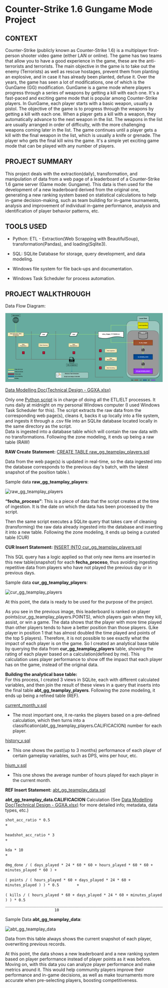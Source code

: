 # Counter-Strike 1.6 Gungame Mode Project


## **CONTEXT**
Counter-Strike (publicly known as Counter-Strike 1.6) is a multiplayer first-person shooter video game (either LAN or online).
The game has two teams that allow you to have a good experience in the game, these are the anti-terrorists and terrorists. The main objective in the game is to take out the enemy (Terrorists) as well as rescue hostages, prevent them from planting an explosive, and in case it has already been planted, defuse it.
Over the years, the game has seen a lot of modifications, one of which is the GunGame (GG) modification. GunGame is a game mode where players progress through a series of weapons by getting a kill with each one. It's a fast-paced and exciting game mode that is popular among Counter-Strike players.
In GunGame, each player starts with a basic weapon, usually a pistol. The objective of the game is to progress through the weapons by getting a kill with each one. When a player gets a kill with a weapon, they automatically advance to the next weapon in the list. The weapons in the list are usually arranged in order of difficulty, with the more challenging weapons coming later in the list.
The game continues until a player gets a kill with the final weapon in the list, which is usually a knife or grenade. The player who gets the final kill wins the game. It's a simple yet exciting game mode that can be played with any number of players.

## **PROJECT SUMMARY**
This project deals with the extraction(daily), transformation, and manipulation of data from a web page of a leaderboard of a Counter-Strike 1.6 game server (Game mode: Gungame). This data is then used for the development of a new leaderboard derived from the original one, generating a new ranking system based on statistical calculations to help in-game decision-making, such as team building for in-game tournaments, analysis and improvement of individual in-game performance, analysis and identification of player behavior patterns, etc.


## TOOLS USED
- Python: ETL - Extraction(Web Scrapping with BeautifulSoup), transformation(Pandas), and loading(Sqlite3).
* SQL: SQLite Database for storage, query development, and data modeling.
+ Windows file system for file back-ups and documentation.
* Windows Task Scheduler for process automation.

## PROJECT WALKTHROUGH

Data Flow Diagram:

![Data Flow Diagram](https://github.com/tomiproyectx/CS1.6GG/blob/main/DFD%20Diagram%20CS16GGTP%20V2.png)


[Data Modelling Doc(Technical Design - GGXA.xlsx)](https://github.com/tomiproyectx/CS1.6GG/raw/main/Technical%20Design%20-%20GGXA.xlsx)

Only one [Python script](https://github.com/tomiproyectx/CS1.6GG/blob/main/web_scrapper.py) is in charge of doing all the ETL/ELT processes. It runs daily at midnight on my personal Windows computer (I used Windows Task Scheduler for this). The script extracts the raw data from the corresponding web page(s), cleans it, backs it up locally into a file system, and ingests it through a .csv file into an SQLite database located locally in the same directory as the script.                                                 
Data is ingested into a database table which will contain the raw data with no transformations. Following the zone modeling, it ends up being a raw table (RAW)

**RAW Create Statement:** [CREATE TABLE raw_gg_teamplay_players.sql](https://github.com/tomiproyectx/CS1.6GG/blob/main/CREATE%20TABLE%20raw_gg_teamplay_players.sql)

Data from the web page(s) is updated in real-time, so the data ingested into the database corresponds to the previous day's batch, with the latest snapshot of the position table.\

Sample data **raw_gg_teamplay_players**:

![raw_gg_teamplay_players](https://github.com/tomiproyectx/CS1.6GG/assets/102128738/5eaf038a-3dee-40b7-a458-c2ab5241aff1)

**“fecha_proceso”**: This is a piece of data that the script creates at the time of ingestion. It is the date on which the data has been processed by the script.

Then the same script executes a SQLite query that takes care of cleaning (transforming) the raw data already ingested into the database and inserting it into a new table. Following the zone modeling, it ends up being a curated table (CUR)

**CUR Insert Statement:** [INSERT INTO cur_gg_teamplay_players.sql](https://github.com/tomiproyectx/CS1.6GG/blob/main/INSERT%20INTO%20cur_gg_teamplay_players.sql)

This SQL query has a logic applied so that only new items are inserted in this new table(snapshot) for each **fecha_proceso**, thus avoiding ingesting repetitive data from players who have not played the previous day or in previous days.

Sample data **cur_gg_teamplay_players**:

![cur_gg_teamplay_players](https://github.com/tomiproyectx/CS1.6GG/assets/102128738/8e6d20e7-43dd-4e82-9718-12f7eb253d23)

At this point, the data is ready to be used for the purpose of the project.


As you see in the previous image, this leaderboard is ranked on player points(cur_gg_teamplay_players.POINTS), which players gain when they kill, assist, or win a game. The data shows that the player with more time played than other players tends to have a better position than those players. (Like player in position 1 that has almost doubled the time played and points of the top 5 players). Therefore, it is not possible to see exactly what the impact of each player is on the game.
So I created an analytical base table by querying the data from **cur_gg_teamplay_players** table, showing the rating of each player based on a calculation(defined by me). This calculation uses player performance to show off the impact that each player has on the game, instead of the original data. 

**Building the analytical base table:**\
For this process, I created 3 views in SQLite, each with different calculated variables, and then join the result of these views in a query that inserts into the final table **abt_gg_teamplay_players**. Following the zone modeling, it ends up being a refined table (REF).

[current_month_v.sql](https://github.com/tomiproyectx/CS1.6GG/blob/main/current_month_v.sql)
- The most important one, it re-ranks the players based on a pre-defined calculation, which then turns into a classification(abt_gg_teamplay_players.CALIFICACION) number for each player.

[history_v.sql](https://github.com/tomiproyectx/CS1.6GG/blob/main/history_v.sql)
- This one shows the past(up to 3 months) performance of each player of certain gameplay variables, such as DPS, wins per hour, etc.

[hjum_v.sql](https://github.com/tomiproyectx/CS1.6GG/blob/main/hjum_v.sql)
- This one shows the average number of hours played for each player in the current month.

**REF Insert Statement:** [abt_gg_teamplay_data.sql](https://github.com/tomiproyectx/CS1.6GG/blob/main/abt_gg_teamplay_data.sql)

**abt_gg_teamplay_data.CALIFICACION** Calculation (See [Data Modelling Doc(Technical Design - GGXA.xlsx)](https://github.com/tomiproyectx/CS1.6GG/raw/main/Technical%20Design%20-%20GGXA.xlsx) for more detailed info; metadata, data types, etc.)


	shot_acc_ratio * 0.5                                                                     +

	headshot_acc_ratio * 3                                                                   + 

  	kda * 10                                                                                 + 

  	dmg_done / ( days_played * 24 * 60 * 60 + hours_played * 60 * 60 + minutes_played * 60 ) + 

  	( points / ( hours_played * 60 + days_played * 24 * 60 + minutes_played ) ) * 0.5        +

  	( kills / ( hours_played * 60 + days_played * 24 * 60 + minutes_played ) ) * 0.5
   	__________________________________________________________________________________________
						  10
	


Sample Data **abt_gg_teamplay_data**:

![abt_gg_teamplay_data](https://github.com/tomiproyectx/CS1.6GG/assets/102128738/93449daf-9a5e-49a0-adeb-7cfdc06d1743)

Data from this table always shows the current snapshot of each player, overwriting previous records.

At this point, the data shows a new leaderboard and a new ranking system based on player performance instead of player points as it was before.
Moving on, with this data you can analyze player performance and make metrics around it. This would help community players improve their performance and in-game decisions, as well as make tournaments more accurate when pre-selecting players, boosting competitiveness.
